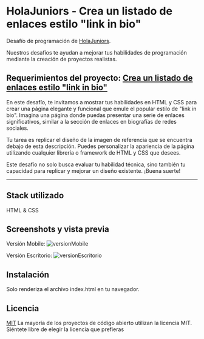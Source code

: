 # HolaJuniors - Crea un listado de enlaces estilo "link in bio"
Desafío de programación de [HolaJuniors](https://holajuniors.com).

Nuestros desafíos te ayudan a mejorar tus habilidades de programación mediante la creación de proyectos realistas.

## Requerimientos del proyecto: [Crea un listado de enlaces estilo "link in bio"](https://holajuniors.com/challenges/crea-un-listado-de-enlaces-estilo-link-in-bio)

En este desafío, te invitamos a mostrar tus habilidades en HTML y CSS para crear una página elegante y funcional que emule el popular estilo de "link in bio". Imagina una página donde puedas presentar una serie de enlaces significativos, similar a la sección de enlaces en biografías de redes sociales.

Tu tarea es replicar el diseño de la imagen de referencia que se encuentra debajo de esta descripción. Puedes personalizar la apariencia de la página utilizando cualquier librería o framework de HTML y CSS que desees.

Este desafío no solo busca evaluar tu habilidad técnica, sino también tu capacidad para replicar y mejorar un diseño existente.  ¡Buena suerte!

****************************************************

## Stack utilizado
HTML & CSS

## Screenshots y vista previa
Versión Mobile:
![versionMobile](https://github.com/slyvenegas/link_in_bio_HJ/assets/113441996/a03ddd07-9611-4eeb-baaa-858867f3699c)

Versión Escritorio:
![versionEscritorio](https://github.com/slyvenegas/link_in_bio_HJ/assets/113441996/66112f58-15c0-4660-8004-1cbcb0c1a0ec)

## Instalación
Solo renderiza el archivo index.html en tu navegador.

## Licencia
[MIT](https://choosealicense.com/licenses/mit/)
La mayoría de los proyectos de código abierto utilizan la licencia MIT. Siéntete libre de elegir la licencia que prefieras
